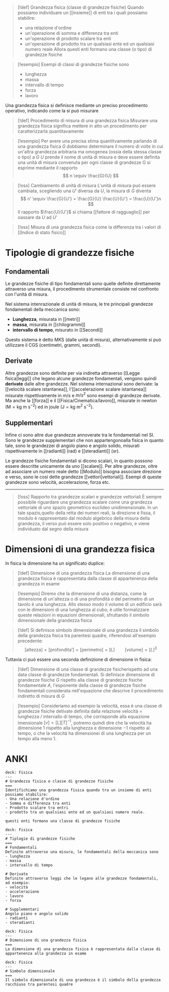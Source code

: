 >[!def] Grandezza fisica (classe di grandezze fisiche)
>Quando possiamo individuare un [[insieme]] di enti tra i quali possiamo stabilire:
>- una relazione d'ordine
>- un'operazione di somma e differenza tra enti
>- un'operazione di prodotto scalare tra enti
>- un'operazione di prodotto tra un qualsiasi ente ed un qualsiasi numero reale
>Allora questi enti formano una classe (o tipo) di grandezze fisiche

>[!esempio]
>Esempi di classi di grandezze fisiche sono
>- lunghezza
>- massa
>- intervallo di tempo
>- forza
>- lavoro

Una grandezza fisica si definisce mediante un preciso procedimento operativo, indicando come la si puó misurare

>[!def] Procedimento di misura di una grandezza fisica
>Misurare una grandezza fisica significa mettere in atto un procedimento per caratterizzarla quantitavamente


>[!esempio]
>Per avere una precisa stima quantitvamente parlando di una grandezza fisica $G$ dobbiamo determinare il numero di volte in cui un'altra grandezza arbitraria ma omogenea (ossia della stessa classe o tipo) a $G$ 
>$U$ prende il nome di unità di misura e deve essere definita una unità di misura convenuta per ogni classe di grandezze
>G si esprime mediante il rapporto
> $$
> n \equiv \frac{G}{U}
>$$


>[!oss] Cambiamento di unità di misura
>L'unità di misura puó essere cambiata, scegliendo una $U'$ diversa da $U$, la misura di $G$ diventa
> $$
> n' \equiv \frac{G}{U'} = \frac{G}{U} \frac{U}{U'} = \frac{U}{U'}n
>$$
>Il rapporto $\frac{U}{U'}$ si chiama [[fattore di ragguaglio]] per oassare da $U$ ad $U'$

>[!oss]
>Misura di una grandezza fisica come la differenza tra i valori di [[Indice di stato fisico]]



# Tipologie di grandezze fisiche

## Fondamentali
Le grandezze fisiche di tipo fondamentali sono quelle definite direttamente attraverso una misura, il procedimento strumentale consiste nel confronto con l'unità di misura.

Nel sistema intenrazionale di unità di misura, le tre principali grandezze fondamentali della meccanica sono:
- **Lunghezza**, misurata in [[metri]]
- **massa**, misurata in [[chilogrammi]]
- **intervallo di tempo**, misurato in [[Secondi]] 
  
Questo sistema è detto MKS (dalle unità di misura), alternativamente si può utilizzare il CGS (centimetri, grammi, secondi).

## Derivate
Altre grandezze sono definite per via indiretta attraverso [[Legge fisica|leggi]] che legano alcune grandezze fondamentali, vengono quindi **derivate** dalle altre grandezze. Nel sistema internazional sono derivate:
la [[velocità scalare istantanea]], l'[[accelerazione scalare istantanea]] misurate rispettivamente in $m / s$ e $m / s^2$ sono esempi di grandezze derivate. Ma anche la [[forza]] e il [[Fisica/Cinematica/lavoro]], misurate in newton ($\mathrm{M = kg\ m\ s^{-2}}$) ed in joule ($\mathrm{J = kg\ m^2\ s^{-2}}$).

## Supplementari
Infine ci sono altre due grandezze annoverate tra le fondamentali nel SI. Sono le grandezze supplementari che non appartengonoalla fisica in quanto tale, sono le grandezzei di angolo piano e angolo solido, misurati rispettivamente in [[radianti]] ($\mathrm{rad}$) e [[steradianti]] ($\mathrm{sr}$).


Le grandezze fisiche fondamentali si dicono scalari, in quanto possono essere descritte unicamente da uno [[scalare]].
Per altre grandezze, oltre ad associare un numero reale detto [[Modulo]] bisogna associare direzione e verso, sono le cosí dette grandezze [[vettori|vettoriali]].  Esempi di queste grandezze sono velocità, accelerazione, forza etc.

---


>[!oss] Rapporto tra grandezze scalari e grandezze vettoriali
>È sempre possibile riguardare una grandezza scalare come una grandezza vettoriale di uno spazio geometrico euclideo unidimensionale. In un tale spazio,quello della retta dei numeri reali, la direzione è fissa, il modulo è rappresentato dal modulo algebrico della misura della grandezza, il verso può essere solo positivo o negativo, e viene individuato dal segno della misura


# Dimensioni di una grandezza fisica
In fisica la dimensione ha un significato duplice:

>[!def] Dimensione di una grandezza fisica
>La dimensione di una grandezza fisica è rappresentata dalla classe di appartenenza della grandezza in esame


>[!esempio]
>Diremo che la dimensione di una distanza, come la dimensione di un'altezza o di una profondità o del perimetro di un tavolo è una lunghezza. 
>Allo stesso modo il volume di un edificio sarà con le dimensioni di una lunghezza al cubo, è utile formalizzare queste relazioni in equazioni dimensionali, sfruttando il simbolo dimensionale della grandezza fisica


>[!def]
> Si definisce simbolo dimensionale di una grandezza il simbolo della grandezza fisica tra parentesi quadre, riferendosi all'esempio precedente:
>  $$[\text{altezza}] = [\text{profondita'}] = [\text{perimetro}] = [\text{L}]\qquad [\text{volume}]=[L]^3$$


Tuttavia ci puó essere una seconda definizione di dimensione in fisica:
>[!def]
>Dimensione di una classe di grandezze fisicherispetto ad una data classe di grandezze fondamentali.
>Si definisce dimensione di grandezze fisiche $G$ rispetto alla classe di grandezze fisiche fondamentale $A$, l'esponente della classe di grandezze fisiche fondamentali considerata nell'equazione che descrive il procedimento indiretto di misura di $G$


>[!esempio]
>Consideriamo ad esempio la velocità, essa è una classe di grandezze fisiche detivate definita dalla relazione velocità = lunghezza / intervallo di tempo, che corrisponde alla equazione imensionale $[v] = [L][T]^{-1}$, potremo quindi dire che la velocità ha dimensione $1$ rispetto alla lunghezza e dimensione $-1$ rispetto al tempo, o che la velocità ha dimensionei di una lunghezza per un tempo alla meno 1.

# ANKI

```anki
deck: Fisica
---
# Grandezza fisica o classe di grandezze fisiche
===
Identifichiamo una grandezza fisica quando tra un insieme di enti possiamo stabilire:
- Una relazione d'ordine
- Somma e differenza tra enti
- Prodotto scalare tra entri
- prodotto tra un qualsiasi ente ed un qualsiasi numero reale.

questi enti formano una classe di grandezze fisiche
```


```anki
deck: Fisica
---
# Tiplogie di grandezze fisiche
===
# Fondamentali
Definite attraverso una misura, le fondamentali della meccanica sono
- lunghezza
- massa
- intervallo di tempo

# Derivate
Definite attraverso leggi che le legano alle grandezze fondamentali, ad esempio:
- velocità
- accelerazione
- lavoro
- forza

# Supplementari
Angolo piano e angolo solido
- radianti
- steradianti
```

```anki
deck: Fisica
---
# Dimensione di una grandezza fisica
===
La dimensione di una grandezza fisica è rappresentata dalla classe di appartenenza alla grandezza in esame
```

```anki
deck: Fisica
---
# Simbolo dimensionale
===
Il simbolo dimensionale di una grandezza è il simbolo della grandezza racchiuso tra parentesi quadre
```
